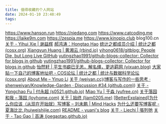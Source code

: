 ```yaml
---
title: 值得收藏的个人网站
date: 2024-01-10 23:48:49
tags:
---
```

https://www.hanson.run
https://niedang.com
https://www.catcoding.me
https://laike9m.com
https://zespia.me
https://www.kinopio.club
blog100.cn
[关于 - Yihui Xie | 谢益辉](https://yihui.org/cn/about/)
[郝鸿涛：Hongtao Hao](https://hongtaoh.com/cn/)
[统计之都成员介绍 | 统计之都 (cosx.org)](https://cosx.org/members/)
[Xiangyun Huang | 黄湘云 (rbind.io)](https://xiangyun.rbind.io/)
[yihong0618/gitblog: People Die, but Long Live GitHub](https://github.com/yihong0618/gitblog)
[yutingzhao1991/github-blogs-collector: Collector for blogs in github](https://github.com/yutingzhao1991/github-blogs-collector)
[yutingzhao1991/github-blogs-collector: Collector for blogs in github](https://github.com/yutingzhao1991/github-blogs-collector)
[怡然轩 | 平生书癖已无恙，解名缰，更逃羁网 (yixuan.blog)](https://yixuan.blog/cn/)
[大家贴一下自己的博客地址吧 - COS论坛 | 统计之都 | 统计与数据科学论坛 (cosx.org)](https://d.cosx.org/d/421538)
[About Me – Yinuo Li](https://yinuoli.org/about/)
[关于 (weiyan.cc)](https://weiyan.cc/readme/)([博客与写作的一些思考 · shenweiyan/Knowledge-Garden · Discussion #34 (github.com)](https://github.com/shenweiyan/Knowledge-Garden/discussions/34))
[关于 - Yongchao Fu | 付永超 (s0521.github.io)](https://s0521.github.io/cn/about/)
[Miao Yu | 于淼 (yufree.cn)](https://yufree.cn/)
[关于落园和我 – 落园 (loyhome.com)](https://www.loyhome.com/me/)
[关于 | 始终 (liam0205.me)](https://liam0205.me/about/)
[[BetterExplained]为什么你应该（从现在开始就）写博客 – 刘未鹏 | Mind Hacks](http://mindhacks.cn/2009/02/15/why-you-should-start-blogging-now/)
[为什么还要写博客呢 - 夏海比比 (huiweishijie.com)](https://huiweishijie.com/blog/2023/08/17/817/)
[README - yuanj's blog](https://yuanj.top/readme/)
[关于 - Liechi | 張列弛](https://www.liechi.org/cn/about/)
[关于 - Tao Gao | 高涛 (joegaotao.github.io)](https://joegaotao.github.io/about/)